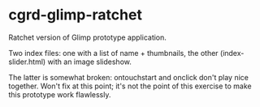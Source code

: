 cgrd-glimp-ratchet
=======================

Ratchet version of Glimp prototype application.

Two index files: one with a list of name + thumbnails, the other (index-slider.html) with an image slideshow.

The latter is somewhat broken: ontouchstart and onclick don't play nice together. Won't fix at this point; it's not the point of this exercise to make this prototype work flawlessly.

